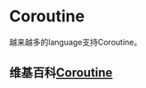 # Coroutine

越来越多的language支持Coroutine。

## 维基百科[Coroutine](https://en.wikipedia.org/wiki/Coroutine)

